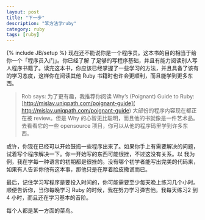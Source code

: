 ```yaml
---
layout: post
title: "下一步" 
description: "笨方法学ruby"
category: ruby
tags: [ruby]
---
```

{% include JB/setup %}
现在还不能说你是一个程序员。这本书的目的相当于给你一个「程序员入门」。你已经了解 了足够的写程序基础，并且有能力阅读别人写人程序书籍了。读完这本书，你应该已经掌握了一些学习的方法，并且具备了该有的学习态度，这样你在阅读其他 Ruby 书籍时也许会更顺利，而且能学到更多东西。

> Rob says: 为了更有趣，我推荐你阅读 Why’s (Poignant) Guide to Ruby: [http://mislav.uniqpath.com/poignant-guide]( http://mislav.uniqpath.com/poignant-guide) 大部份的程序内容现在都正在被 review。但是 Why 的心智无比聪明，而且他的书就像是一件艺术品。去看看它的一些 opensource 项目，你可以从他的程序码里学到许多东西。

或许，你现在已经可以开始鼓捣一些程序出来了。如果你手上有需要解决的问题，试着写个程序解决一下。你一开始写的东西可能很挫，不过这没有关系。以 我为例，我在学每一种语言的初期都是很挫的。没有哪个初学者能写出完美的代码来，如果有人告诉你他有这本事，那他只是在厚着脸皮撒谎而已。

最后，记住学习写程序是要投入时间的，你可能需要至少每天晚上练习几个小时。顺便告诉你，当你每晚学习 Ruby 的时候，我在努力学习弹吉他。我每天练习2 到4 小时，而且还在学习基本的音阶。

每个人都是某一方面的菜鸟。

